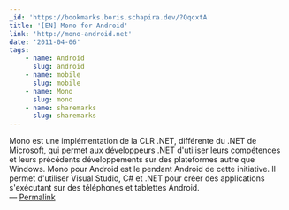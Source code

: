 ```yaml
---
_id: 'https://bookmarks.boris.schapira.dev/?QqcxtA'
title: '[EN] Mono for Android'
link: 'http://mono-android.net'
date: '2011-04-06'
tags:
    - name: Android
      slug: android
    - name: mobile
      slug: mobile
    - name: Mono
      slug: mono
    - name: sharemarks
      slug: sharemarks
---
```


Mono est une implémentation de la CLR .NET, différente du .NET de Microsoft, qui
permet aux développeurs .NET d'utiliser leurs compétences et leurs précédents
développements sur des plateformes autre que Windows. Mono pour Android est le
pendant Android de cette initiative. Il permet d'utiliser Visual Studio, C# et
.NET pour créer des applications s'exécutant sur des téléphones et tablettes
Android. <br>&#8212;
<a href="https://bookmarks.boris.schapira.dev/?QqcxtA" title="Permalink">Permalink</a>
